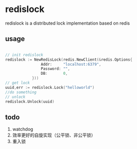 # redislock

redislock is a distributed lock implementation based on redis

## usage
```go

// init redislock
redislock := NewRedisLock(redis.NewClient(&redis.Options{
                Addr:     "localhost:6379",
                Password: "",
                DB:       0,
            }))
// get lock
uuid,err := redislock.Lock("helloworld")
//do something
// unlock
redislock.Unlock(uuid)

```



## todo
1. watchdog
2. 效率更好的自旋实现（公平锁、非公平锁）
3. 重入锁


